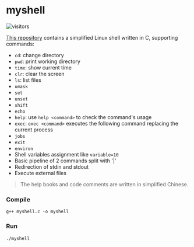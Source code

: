 # myshell

![visitors](https://visitor-badge.laobi.icu/badge?page_id=vtu.myshell)

[This repository](https://github.com/vtu81/myshell) contains a simplified Linux shell written in C, supporting commands:

* `cd`: change directory
* `pwd`: print working directory
* `time`: show current time
* `clr`: clear the screen
* `ls`: list files
* `umask`
* `set`
* `unset`
* `shift`
* `echo`
* `help`: use `help <command>` to check the command's usage
* `exec`: `exec <command>` executes the following command replacing the current process
* `jobs`
* `exit`
* `environ`
* Shell variables assignment like `variable=10`
* Basic pipeline of 2 commands split with '|'
* Redirection of stdin and stdout
* Execute external files

> The help books and code comments are written in simplified Chinese.

### Compile

```shell
g++ myshell.c -o myshell
```

### Run

```shell
./myshell
```

